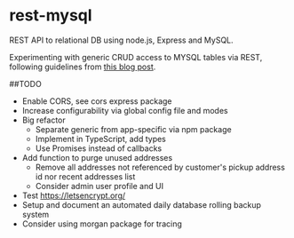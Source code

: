 # rest-mysql
REST API to relational DB using node.js, Express and MySQL.

Experimenting with generic CRUD access to MYSQL tables via REST,
following guidelines from [this blog post](https://scotch.io/tutorials/build-a-restful-api-using-node-and-express-4).

##TODO
- Enable CORS, see cors express package
- Increase configurability via global config file and modes
- Big refactor
	- Separate generic from app-specific via npm package
	- Implement in TypeScript, add types
	- Use Promises instead of callbacks
- Add function to purge unused addresses
	- Remove all addresses not referenced by customer's pickup address id
		nor recent addresses list
	- Consider admin user profile and UI
- Test https://letsencrypt.org/
- Setup and document an automated daily database rolling backup system
- Consider using morgan package for tracing
